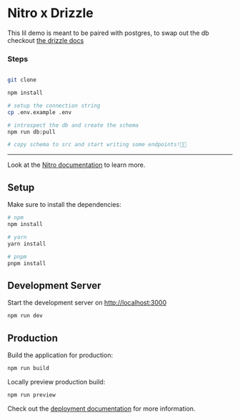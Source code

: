 # Nitro x Drizzle

This lil demo is meant to be paired with postgres, to swap out the db checkout [the drizzle docs](https://orm.drizzle.team/docs/installation-and-db-connection)

### Steps

```bash

git clone

npm install

# setup the connection string
cp .env.example .env

# introspect the db and create the schema
npm run db:pull

# copy schema to src and start writing some endpoints!🥂🎉

```

---

Look at the [Nitro documentation](https://nitro.unjs.io/) to learn more.

## Setup

Make sure to install the dependencies:

```bash
# npm
npm install

# yarn
yarn install

# pnpm
pnpm install
```

## Development Server

Start the development server on <http://localhost:3000>

```bash
npm run dev
```

## Production

Build the application for production:

```bash
npm run build
```

Locally preview production build:

```bash
npm run preview
```

Check out the [deployment documentation](https://nitro.unjs.io/deploy) for more information.
